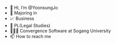 - 👋 Hi, I’m @YoonsungJo
- 🌱 Majoring in
-    📈 Business
-    📖 PL(Legal Studies)
-    👨🏻‍💻 Convergence Software at Sogang University
- 📫 How to reach me 

<!---
YoonsungJo/YoonsungJo is a ✨ special ✨ repository because its `README.md` (this file) appears on your GitHub profile.
You can click the Preview link to take a look at your changes.
--->
